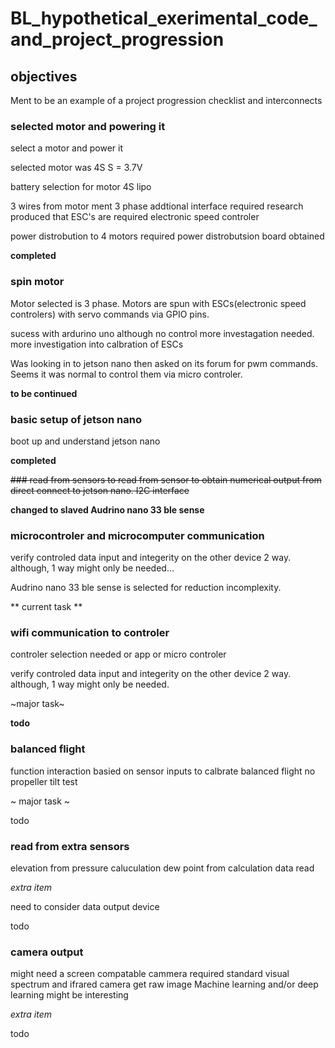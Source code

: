 # BL_hypothetical_exerimental_code_and_project_progression


## objectives
Ment to be an example of a project progression checklist and interconnects

### selected motor and powering it
select a motor and power it

selected motor was 4S
 S = 3.7V
 
 battery selection for motor
 4S lipo
 
 3 wires from motor ment 3 phase
 addtional interface required
 research produced that ESC's are required electronic speed controler
 
 power distrobution to 4 motors required 
 power distrobutsion board obtained
 
 **completed**

### spin motor 
Motor selected is 3 phase.
Motors are spun with ESCs(electronic speed controlers) with servo commands via GPIO pins.

sucess with ardurino uno 
although no control more investagation needed.
more investigation into calbration of ESCs

Was looking in to jetson nano then asked on its forum for pwm commands.
Seems it was normal to control them via micro controler. 

**to be continued**

### basic setup of jetson nano

boot up and understand jetson nano

**completed**


~~### read from sensors
 to read from sensor to obtain numerical output from direct connect to jetson nano.
 I2C interface~~

**changed to slaved Audrino nano 33 ble sense**

### microcontroler and microcomputer communication 
verify controled data input and integerity on the other device 2 way. 
although, 1 way might only be needed...

Audrino nano 33 ble sense is selected for reduction incomplexity.
 
** current task **

### wifi communication to controler
controler selection needed or app or micro controler

verify controled data input and integerity on the other device 2 way. 
although, 1 way might only be needed.

~major task~

**todo**

### balanced flight
function interaction basied on sensor inputs to calbrate balanced flight
no propeller tilt test

~ major task ~

todo

### read from extra sensors

elevation from pressure caluculation
dew point from calculation
data read

*extra item*

need to consider data output device


todo

### camera output
might need a screen
compatable cammera required
standard visual spectrum and ifrared camera 
get raw image 
Machine learning and/or deep learning might be interesting 

*extra item*

todo
